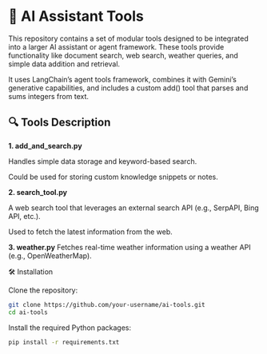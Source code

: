# 🔧 AI Assistant Tools


This repository contains a set of modular tools designed to be integrated into a larger AI assistant or agent framework. These tools provide functionality like document search, web search, weather queries, and simple data addition and retrieval.

It uses LangChain’s agent tools framework, combines it with Gemini’s generative capabilities, and includes a custom add() tool that parses and sums integers from text.


## 🔍 Tools Description

**1. add_and_search.py**
   
Handles simple data storage and keyword-based search.

Could be used for storing custom knowledge snippets or notes.

**2. search_tool.py**

A web search tool that leverages an external search API (e.g., SerpAPI, Bing API, etc.).

Used to fetch the latest information from the web.

**3. weather.py**
Fetches real-time weather information using a weather API (e.g., OpenWeatherMap).



🛠️ Installation

Clone the repository:

```bash
git clone https://github.com/your-username/ai-tools.git
cd ai-tools
```

Install the required Python packages:
```bash
pip install -r requirements.txt
```
